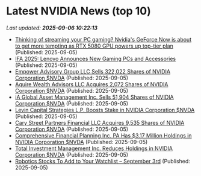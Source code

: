 # Latest NVIDIA News (top 10)
_Last updated: **2025-09-06 10:22:13**_

- [Thinking of streaming your PC gaming? Nvidia's GeForce Now is about to get more tempting as RTX 5080 GPU powers up top-tier plan](https://www.techradar.com/gaming/pc-gaming/thinking-of-streaming-your-pc-gaming-nvidias-geforce-now-is-about-to-get-more-tempting-as-rtx-5080-gpu-powers-up-top-tier-plan) (Published: 2025-09-05)
- [IFA 2025: Lenovo Announces New Gaming PCs and Accessories](https://www.thurrott.com/games/pc-gaming/325880/ifa-2025-lenovo-announces-new-gaming-pcs-and-accessories) (Published: 2025-09-05)
- [Empower Advisory Group LLC Sells 322,022 Shares of NVIDIA Corporation $NVDA](https://www.etfdailynews.com/2025/09/05/empower-advisory-group-llc-sells-322022-shares-of-nvidia-corporation-nvda/) (Published: 2025-09-05)
- [Aquire Wealth Advisors LLC Acquires 2,072 Shares of NVIDIA Corporation $NVDA](https://www.etfdailynews.com/2025/09/05/aquire-wealth-advisors-llc-acquires-2072-shares-of-nvidia-corporation-nvda/) (Published: 2025-09-05)
- [iA Global Asset Management Inc. Sells 51,904 Shares of NVIDIA Corporation $NVDA](https://www.etfdailynews.com/2025/09/05/ia-global-asset-management-inc-sells-51904-shares-of-nvidia-corporation-nvda/) (Published: 2025-09-05)
- [Levin Capital Strategies L.P. Boosts Stake in NVIDIA Corporation $NVDA](https://www.etfdailynews.com/2025/09/05/levin-capital-strategies-l-p-boosts-stake-in-nvidia-corporation-nvda/) (Published: 2025-09-05)
- [Cary Street Partners Financial LLC Acquires 9,535 Shares of NVIDIA Corporation $NVDA](https://www.etfdailynews.com/2025/09/05/cary-street-partners-financial-llc-acquires-9535-shares-of-nvidia-corporation-nvda/) (Published: 2025-09-05)
- [Comprehensive Financial Planning Inc. PA Has $3.17 Million Holdings in NVIDIA Corporation $NVDA](https://www.etfdailynews.com/2025/09/05/comprehensive-financial-planning-inc-pa-has-3-17-million-holdings-in-nvidia-corporation-nvda/) (Published: 2025-09-05)
- [Total Investment Management Inc. Reduces Holdings in NVIDIA Corporation $NVDA](https://www.etfdailynews.com/2025/09/05/total-investment-management-inc-reduces-holdings-in-nvidia-corporation-nvda/) (Published: 2025-09-05)
- [Robotics Stocks To Add to Your Watchlist – September 3rd](https://www.etfdailynews.com/2025/09/05/robotics-stocks-to-add-to-your-watchlist-september-3rd/) (Published: 2025-09-05)
